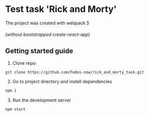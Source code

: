# Test task 'Rick and Morty'
The project was created with webpack 5 
###### (without  bootstrapped create-react-app)

## Getting started guide

1.  Clone repo:

```bash
git clone https://github.com/Fedos-new/rick_and_morty_task.git
```

2.  Go to project directory and install dependencies

```bash
npm i
```

3.  Run the development server

```bash
npm start
```
